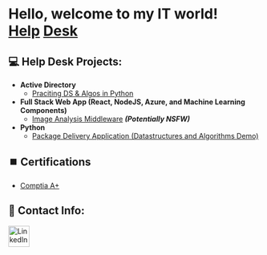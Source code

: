 <h1>Hello, welcome to my IT world! <br/><a href="https://github.com/RashadHagen">Help</a> <a href="https://www.linkedin.com/in/rashadhagen/">Desk</a>

<h2>💻 Help Desk Projects:</h2>

- <b>Active Directory</b>
  - [Praciting DS & Algos in Python](https://github.com/joshmadakor1/Algorithms-Practice)
- <b>Full Stack Web App (React, NodeJS, Azure, and Machine Learning Components)</b>
  - [Image Analysis Middleware](https://github.com/joshmadakor1/4chan-Image-Analysis-Middleware-C964) <b><i>(Potentially NSFW)</b></i>
- <b>Python</b>
  - [Package Delivery Application (Datastructures and Algorithms Demo)](https://github.com/joshmadakor1/Package-Delivery-Pathfinding-Algorithm)

<h2>⏹️ Certifications</h2>

- [Comptia A+](https://www.comptia.org/certifications/a)

<h2> 📱 Contact Info:</h2>
<a href="https://www.linkedin.com/in/rashadhagen/">
  <img src="https://i.imgur.com/bYUDnOO.png" alt="LinkedIn" width="42px" />
</a>

<!--
